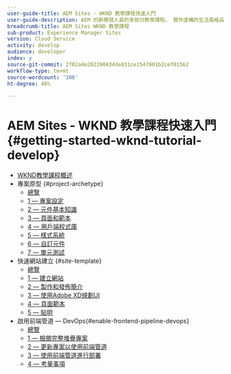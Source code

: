 ```yaml
---
user-guide-title: AEM Sites - WKND 教學課程快速入門
user-guide-description: AEM 的新開發人員的多部分教學課程。 實作虛構的生活風格品牌 WKND 的 AEM 網站。啟用前端管道來加快開發到部署的週期。
breadcrumb-title: AEM Sites WKND 教學課程
sub-product: Experience Manager Sites
version: Cloud Service
activity: develop
audience: developer
index: y
source-git-commit: 2f02a4e202390434de831ce1547001b2cef01562
workflow-type: tm+mt
source-wordcount: '108'
ht-degree: 46%

---
```



# AEM Sites - WKND 教學課程快速入門 {#getting-started-wknd-tutorial-develop}

+ [WKND教學課程概述](overview.md)
+ 專案原型 {#project-archetype}
   + [總覽](./project-archetype/overview.md)
   + [1 — 專案設定](./project-archetype/project-setup.md)
   + [2 — 元件基本知識](./project-archetype/component-basics.md)
   + [3 — 頁面和範本](./project-archetype/pages-templates.md)
   + [4 — 用戶端程式庫](./project-archetype/client-side-libraries.md)
   + [5 — 樣式系統](./project-archetype/style-system.md)
   + [6 — 自訂元件](./project-archetype/custom-component.md)
   + [7 — 單元測試](./project-archetype/unit-testing.md)
+ 快速網站建立 {#site-template}
   + [總覽](./site-template/overview.md)
   + [1 — 建立網站](./site-template/create-site.md)
   + [2 — 製作和發佈簡介](./site-template/author-content-publish.md)
   + [3 — 使用Adobe XD規劃UI](./site-template/ui-planning-adobe-xd.md)
   + [4 — 頁面範本](./site-template/page-templates.md)
   + [5 — 貼明](./site-template/theming.md)
+ 啟用前端管道 — DevOps{#enable-frontend-pipeline-devops}
   + [總覽](./enable-frontend-pipeline/overview.md)
   + [1 — 檢閱完整堆疊專案](./enable-frontend-pipeline/review-uifrontend-module.md)
   + [2 — 更新專案以使用前端管道](./enable-frontend-pipeline/update-project.md)
   + [3 — 使用前端管道進行部署](./enable-frontend-pipeline/create-frontend-pipeline.md)
   + [4 — 考量事項](./enable-frontend-pipeline/considerations.md)

